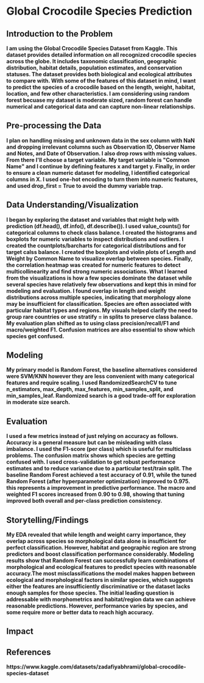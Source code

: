 # Global Crocodile Species Prediction
<H2>Introduction to the Problem</H2>
<b>I am using the Global Crocodile Species Dataset from Kaggle. This dataset provides detailed information on all recognized crocodile species across the globe. It includes taxonomic classification, geographic distribution, habitat details, population estimates, and conservation statuses. The dataset provides both biological and ecological attributes to compare with. With some of the features of this dataset in mind, I want to predict the species of a crocodile based on the length, weight, habitat, location, and few other characteristics. I am considering using random forest becuase my dataset is moderate sized, random forest can handle numerical and categorical data and can capture non-linear relationships.</b>
<h2>Pre-processing the Data</h2>
<b>
I plan on handling missing and unknown data in the sex column with NaN and dropping irrelevant columns such as Observation ID, Observer Name and Notes, and Date of Observation. I also drop rows with missing values. From there I'll choose a target variable. My target variable is "Common Name" and I continue by defining features x and target y. Finally, in order to ensure a clean numeric dataset for modeling, I identified categorical columns in X. I used one-hot encoding to turn them into numeric features, and used drop_first = True to avoid the dummy variable trap.
</b>
<h2>Data Understanding/Visualization</h2>
<b>I began by exploring the dataset and variables that might help with prediction (df.head(), df.info(), df.describe()). I used value_counts() for categorical columns to check class balance. I created the histograms and boxplots for numeric variables to inspect distributions and outliers. I created the countplots/barcharts for categorical distributions and for target calss balance. I created the boxplots and violin plots of Length and Weight by Common Name to visualize overlap between species. Finally, the correlation heatmap was created for numeric features to detect multicollinearity and find strong numeric associations. What I learned from the visualizations is how a few species dominate the dataset while several species have relatively few observations and kept this in mind for modeling and evaluation. I found overlap in length and weight distributions across multiple species, indicating that morphology alone may be insufficient for classification. Species are often associated with particular habitat types and regions. My visuals helped clarify the need to group rare countries or use stratify = in splits to preserve class balance. My evaluation plan shifted as to using class precision/recall/F1 and macro/weighted F1. Confusion matrices are also essential to show which species get confused. </b>
<h2>Modeling</h2>
<b>My primary model is Random Forest, the baseline alternatives considered were SVM/KNN however they are less convenient with many categorical features and require scaling. I used RandomizedSearchCV to tune n_estimators, max_depth, max_features, min_samples_split, and min_samples_leaf. Randomized search is a good trade-off for exploration in moderate size search.</b>
<h2>Evaluation</h2>
<b>I used a few metrics instead of just relying on accuracy as follows. Accuracy is a general measure but can be misleading with class imbalance. I used the F1-score (per class) which is useful for multiclass problems. The confusion matrix shows which species are getting confused with. I used cross-validation to get robust performance estimates and to reduce variance due to a particular test/train split. The baseline Random Forest achieved a test accuracy of 0.91, while the tuned Random Forest (after hyperparameter optimization) improved to 0.975. this represents a improvement in predictive performance. The macro and weighted F1 scores increased from 0.90 to 0.98, showing that tuning improved both overall and per-class prediction consistency.</b>
<h2>Storytelling/Findings</h2>
<b> My EDA revealed that while length and weight carry importance, they overlap across species so morphological data alone is insufficient for perfect classification. However, habitat and geographic region are strong predictors and boost classification performance considerably. Modeling results show that Random Forest can successfully learn combinations of morphological and ecological features to predict species with reasonable accuracy.The most misclassifications the model makes happen between ecological and morphological factors in similar species, which suggests either the features are insufficiently discriminative or the dataset lacks enough samples for those species. The initial leading question is addressable with morphometrics and habitat/region data we can achieve reasonable predictions. However, performance varies by species, and some require more or better data to reach high accuracy.</b>
<h2>Impact</h2>
<b></b>
<h2>References</h2>
<b>https://www.kaggle.com/datasets/zadafiyabhrami/global-crocodile-species-dataset</b>
